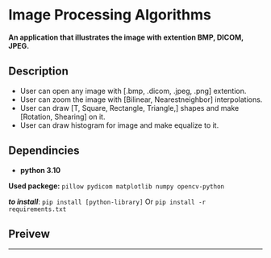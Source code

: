# Image Processing Algorithms

**An application that illustrates the image with extention BMP, DICOM, JPEG.**

## Description

- User can open any image with [.bmp, .dicom, .jpeg, .png] extention.
- User can zoom the image with [Bilinear, Nearestneighbor] interpolations.
- User can draw [T, Square, Rectangle, Triangle,] shapes and make [Rotation, Shearing] on it.
- User can draw histogram for image and make equalize to it.

## Dependincies

- **python 3.10**

**Used packege:** `pillow pydicom matplotlib numpy opencv-python`

***to install***: `pip install [python-library]` Or `pip install -r requirements.txt`

## Preivew

---
